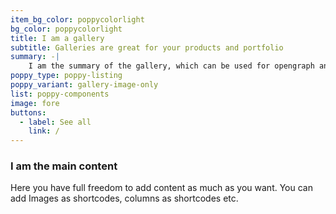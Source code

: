 ```yaml
---
item_bg_color: poppycolorlight
bg_color: poppycolorlight
title: I am a gallery
subtitle: Galleries are great for your products and portfolio
summary: -|
    I am the summary of the gallery, which can be used for opengraph and SEO descriptions
poppy_type: poppy-listing
poppy_variant: gallery-image-only
list: poppy-components
image: fore
buttons:
  - label: See all
    link: /
---
```

### I am the main content

Here you have full freedom to add content as much as you want.
You can add  Images as shortcodes, columns as shortcodes etc.
